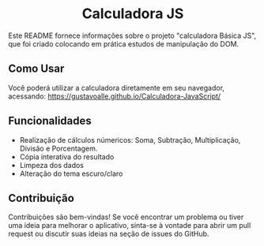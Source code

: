 <h1 align="center">Calculadora JS</h1>

Este README fornece informações sobre o projeto "calculadora Básica JS", que foi criado colocando em prática estudos de manipulação do DOM.

## Como Usar

Você poderá utilizar a calculadora diretamente em seu navegador, acessando: https://gustavoalle.github.io/Calculadora-JavaScript/

## Funcionalidades

- Realização de cálculos númericos: 
  Soma, Subtração, Multiplicação, Divisão e Porcentagem.
- Cópia interativa do resultado
- Limpeza dos dados
- Alteração do tema escuro/claro

## Contribuição

Contribuições são bem-vindas! Se você encontrar um problema ou tiver uma ideia para melhorar o aplicativo, sinta-se à vontade para abrir um pull request ou discutir suas ideias na seção de issues do GitHub.

